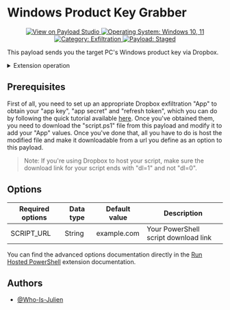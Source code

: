 # Windows Product Key Grabber

<p align="center">
  <a href="https://payloadstudio.hak5.org/community/?device=usb-rubber-ducky&viewurl=https://raw.githubusercontent.com/Who-Is-Julien/Ducky-Utilities/main/Payloads/Windows-Product-Key-Grabber/payload.txt">
    <img alt="View on Payload Studio" src="https://img.shields.io/badge/View_on-Payload_Studio-red?style=flat-square">
  </a>
  <a href="#">
    <img alt="Operating System: Windows 10, 11" src="https://img.shields.io/badge/Operating_System-Windows_10,_11-blue?style=flat-square">
  </a>
  <a href="#">
    <img alt="Category: Exfiltration" src="https://img.shields.io/badge/Category-Exfiltration-purple?style=flat-square">
  </a>
  <a href="#">
    <img alt="Payload: Staged" src="https://img.shields.io/badge/Payload-Staged-yellow?style=flat-square">
  </a>
</p>

This payload sends you the target PC's Windows product key via Dropbox.

<details>
<summary>Extension operation</summary>

1. Detects when the USB Rubber Ducky is ready and whether the target operating system is Windows.
2. Opens a Windows Run dialog box.
3. Executes a hosted PowerShell script that performs the following actions:
- Clears the history of the Windows Run menu.
- Recovers Windows product key from target PC.
- Sends the Windows product key of the target PC to a file in your Dropbox.
4. *Disables USB Rubber Ducky.*

</details>


## Prerequisites

First of all, you need to set up an appropriate Dropbox exfiltration "App" to obtain your "app key", "app secret" and "refresh token", which you can do by following the quick tutorial available [here](https://github.com/Who-Is-Julien/Ducky-Utilities/blob/main/PowerShell-Functions/Send-ToDropbox/README.md).
Once you've obtained them, you need to download the "script.ps1" file from this payload and modify it to add your "App" values. Once you've done that, all you have to do is host the modified file and make it downloadable from a url you define as an option to this payload.

> Note: If you're using Dropbox to host your script, make sure the download link for your script ends with "dl=1" and not "dl=0".


## Options

|Required options|Data type|Default value|Description|
|-|-|-|-|
|SCRIPT_URL|String|example.com|Your PowerShell script download link|

You can find the advanced options documentation directly in the [Run Hosted PowerShell](https://github.com/Who-Is-Julien/Ducky-Utilities/blob/main/Extensions/Run_Hosted_PowerShell/README.md) extension documentation.


## Authors

- [@Who-Is-Julien](https://github.com/Who-Is-Julien)
